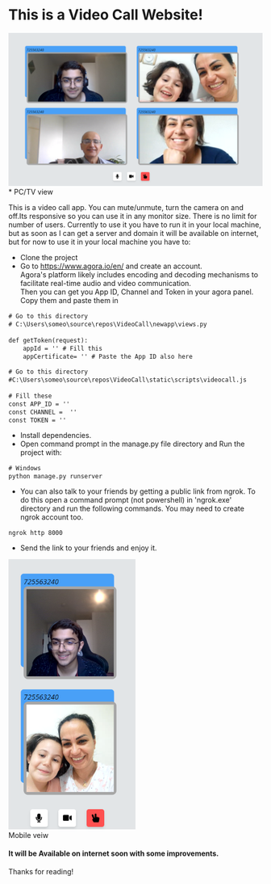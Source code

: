 # This is a Video Call Website!

<img src="PICS/3.png"/>
* PC/TV view

This is a video call app. You can mute/unmute, turn the camera on and off.Its responsive so you can use it in any monitor size. There is no limit for number of users. Currently to use it you have to run it in your local machine, but as soon as I can get a server and domain it will be available on internet, but for now to use it in your local machine you have to:
* Clone the project
* Go to https://www.agora.io/en/ and create an account.<br>
Agora's platform likely includes encoding and decoding mechanisms to facilitate real-time audio and video communication.<br>
Then you can get you App ID, Channel and Token in your agora panel. Copy them and paste them in 
```
# Go to this directory
# C:\Users\someo\source\repos\VideoCall\newapp\views.py

def getToken(request):
    appId = '' # Fill this
    appCertificate= '' # Paste the App ID also here

```
```
# Go to this directory
#C:\Users\someo\source\repos\VideoCall\static\scripts\videocall.js

# Fill these
const APP_ID = ''
const CHANNEL =  ''
const TOKEN = ''
```
* Install dependencies.
* Open command prompt in the manage.py file directory and Run the project with:
```
# Windows
python manage.py runserver 
```
* You can also talk to your friends by getting a public link from ngrok. To do this open a command prompt (not powershell) in 'ngrok.exe' directory and run the following commands. You may need to create ngrok account too.
```
ngrok http 8000
```
* Send the link to your friends and enjoy it.

<img src="PICS/1.png" style="width:50%"/><br>
Mobile veiw

#### It will be Available on internet soon with some improvements.
Thanks for reading!